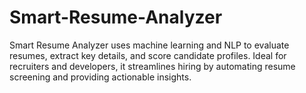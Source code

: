 # Smart-Resume-Analyzer
Smart Resume Analyzer uses machine learning and NLP to evaluate resumes, extract key details, and score candidate profiles. Ideal for recruiters and developers, it streamlines hiring by automating resume screening and providing actionable insights.
